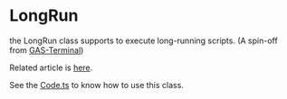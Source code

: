 # LongRun
the LongRun class supports to execute long-running scripts. (A spin-off from [GAS-Terminal](https://github.com/inclu-cat/GAS-Terminal))

Related article is [here](https://inclucat.wordpress.com/2021/07/20/an-easy-way-to-deal-with-google-apps-scripts-6-minute-limit/).

See the [Code.ts](https://github.com/inclu-cat/LongRun/blob/main/src/Code.ts) to know how to use this class.
